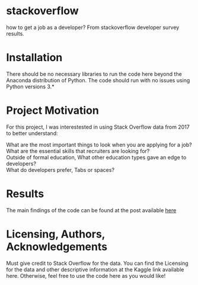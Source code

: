 # stackoverflow
how to get a job as a developer? From stackoverflow developer survey results.
# Installation
There should be no necessary libraries to run the code here beyond the Anaconda distribution of Python. The code should run with no issues using Python versions 3.*
# Project Motivation
For this project, I was interestested in using Stack Overflow data from 2017 to better understand:

What are the most important things to look when you are applying for a job?     
What are the essential skills that recruiters are looking for?    
Outside of formal education, What other education types gave an edge to developers?         
What do developers prefer, Tabs or spaces?

# Results
The main findings of the code can be found at the post available [here](https://medium.com/@kalyanpesala17/how-to-get-a-job-as-a-developer-3397d48994f0?source=friends_link&sk=216c49e12efad022618267243421281a)    

# Licensing, Authors, Acknowledgements
Must give credit to Stack Overflow for the data. You can find the Licensing for the data and other descriptive information at the Kaggle link available here. Otherwise, feel free to use the code here as you would like!
